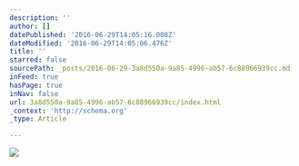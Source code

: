 ```yaml
---
description: ''
author: []
datePublished: '2016-06-29T14:05:16.008Z'
dateModified: '2016-06-29T14:05:06.476Z'
title: ''
starred: false
sourcePath: _posts/2016-06-29-3a8d550a-9a85-4996-ab57-6c88966939cc.md
inFeed: true
hasPage: true
inNav: false
url: 3a8d550a-9a85-4996-ab57-6c88966939cc/index.html
_context: 'http://schema.org'
_type: Article

---
```

![](https://the-grid-user-content.s3-us-west-2.amazonaws.com/944c8787-cfd6-4ee1-a510-cc215fc76ff4.png)